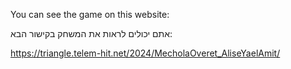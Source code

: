You can see the game on this website:

אתם יכולים לראות את המשחק בקישור הבא:

https://triangle.telem-hit.net/2024/MecholaOveret_AliseYaelAmit/
